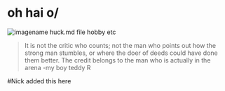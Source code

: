 # oh hai o/
![imagename](https://id.ocelotbot.com/sites/default/files/styles/avatar/public/chatbot_avatar/Ocelot-Chatbot-Icon_WCTC-logo.jpg)
huck.md
file
hobby
etc
> It is not the critic who counts; not the man who points out how the strong man stumbles, or where the doer of deeds could have done them better. The credit belongs to the man who is actually in the arena
-my boy teddy R

#Nick added this here